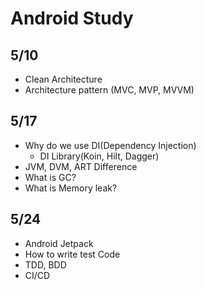 # Android Study

## 5/10

- Clean Architecture
- Architecture pattern (MVC, MVP, MVVM)

## 5/17

- Why do we use DI(Dependency Injection)
    - DI Library(Koin, Hilt, Dagger)
- JVM, DVM, ART Difference
- What is GC?
- What is Memory leak?

## 5/24

- Android Jetpack
- How to write test Code
- TDD, BDD
- CI/CD


